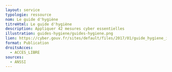 ```yaml
---
layout: service
typologie: ressource
nom: Le guide d'hygiène
titreHtml: Le guide d'hygiène
description: Appliquer 42 mesures cyber essentielles
illustration: guides-hygiene/guides-hygiene.png
lien: https://cyber.gouv.fr/sites/default/files/2017/01/guide_hygiene_informatique_anssi.pdf
format: Publication
droitsAcces:
  - ACCES_LIBRE
sources:
  - ANSSI
---
```

